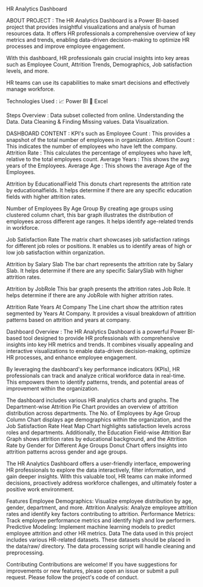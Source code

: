 
HR Analytics Dashboard

ABOUT PROJECT :
The HR Analytics Dashboard is a Power BI-based project that provides insightful visualizations and analysis of human resources data. It offers HR professionals a comprehensive overview of key metrics and trends, enabling data-driven decision-making to optimize HR processes and improve employee engagement.

With this dashboard, HR professionals gain crucial insights into key areas such as Employee Count, Attrition Trends, Demographics, Job satisfaction levels, and more.

HR teams can use its capabilities to make smart decisions and effectively manage workforce.


Technologies Used :
📈 Power BI
🔢 Excel

Steps Overview :
Data subset collected from online.
Understanding the Data.
Data Cleaning & Finding Missing values.
Data Visualization.

DASHBOARD CONTENT :
KPI's such as
Employee Count : This provides a snapshot of the total number of employees in organization.
Attrition Count : This indicates the number of employees who have left the company.
Attrition Rate : This calculates the percentage of employees who have left, relative to the total employees count.
Average Years : This shows the avg years of the Employees.
Average Age : This shows the average Age of the Employees.

Attrition by EducationalField
This donuts chart represents the attrition rate by educationalfields. It helps determine if there are any specific education fields with higher attrition rates.

Number of Employees By Age Group
By creating age groups using clustered column chart, this bar graph illustrates the distribution of employees across different age ranges. It helps identify age-related trends in workforce.

Job Satisfaction Rate
The matrix chart showcases job satisfaction ratings for different job roles or positions. It enables us to identify areas of high or low job satisfaction within organization.

Attrition by Salary Slab
The bar chart represents the attrition rate by Salary Slab. It helps determine if there are any specific SalarySlab with higher attrition rates.

Attrition by JobRole
This bar graph presents the attrition rates Job Role. It helps determine if there are any JobRole with higher attrition rates.

Attrition Rate Years At Company
The Line chart show the attrition rates segmented by Years At Company. It provides a visual breakdown of attrition patterns based on attrition and years at company.

Dashboard Overview :
The HR Analytics Dashboard is a powerful Power BI-based tool designed to provide HR professionals with comprehensive insights into key HR metrics and trends. It combines visually appealing and interactive visualizations to enable data-driven decision-making, optimize HR processes, and enhance employee engagement.

By leveraging the dashboard's key performance indicators (KPIs), HR professionals can track and analyze critical workforce data in real-time. This empowers them to identify patterns, trends, and potential areas of improvement within the organization.

The dashboard includes various HR analytics charts and graphs. The Department-wise Attrition Pie Chart provides an overview of attrition distribution across departments. The No. of Employees by Age Group Column Chart displays age demographics within the organization, and the Job Satisfaction Rate Heat Map Chart highlights satisfaction levels across roles and departments. Additionally, the Education Field-wise Attrition Bar Graph shows attrition rates by educational background, and the Attrition Rate by Gender for Different Age Groups Donut Chart offers insights into attrition patterns across gender and age groups.

The HR Analytics Dashboard offers a user-friendly interface, empowering HR professionals to explore the data interactively, filter information, and gain deeper insights. With this valuable tool, HR teams can make informed decisions, proactively address workforce challenges, and ultimately foster a positive work environment.

Features
Employee Demographics: Visualize employee distribution by age, gender, department, and more.
Attrition Analysis: Analyze employee attrition rates and identify key factors contributing to attrition.
Performance Metrics: Track employee performance metrics and identify high and low performers.
Predictive Modeling: Implement machine learning models to predict employee attrition and other HR metrics.
Data
The data used in this project includes various HR-related datasets. These datasets should be placed in the data/raw/ directory. The data processing script will handle cleaning and preprocessing.

Contributing
Contributions are welcome! If you have suggestions for improvements or new features, please open an issue or submit a pull request. Please follow the project's code of conduct.
